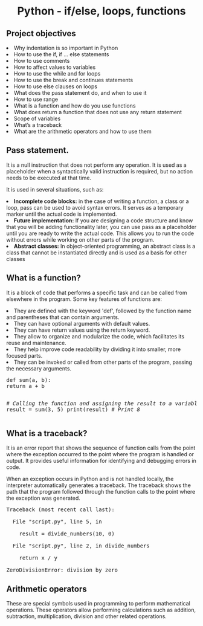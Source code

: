 <h1 align = "center">Python - if/else, loops, functions</h1>

<h2>Project objectives</h2>

<li>Why indentation is so important in Python</li>
<li>How to use the if, if ... else statements</li>
<li>How to use comments</li>
<li>How to affect values to variables</li>
<li>How to use the while and for loops</li>
<li>How to use the break and continues statements</li>
<li>How to use else clauses on loops</li>
<li>What does the pass statement do, and when to use it</li>
<li>How to use range</li>
<li>What is a function and how do you use functions</li>
<li>What does return a function that does not use any return statement</li>
<li>Scope of variables</li>
<li>What’s a traceback</li>
<li>What are the arithmetic operators and how to use them</li>

<h2>Pass statement.</h2>

<p>It is a null instruction that does not perform any operation. It is used as a placeholder when a syntactically valid instruction is required, but no action needs to be executed at that time.

It is used in several situations, such as:

<li><b>Incomplete code blocks:</b> in the case of writing a function, a class or a loop, pass can be used to avoid syntax errors. It serves as a temporary marker until the actual code is implemented.</li>

<li><b>Future implementation:</b> If you are designing a code structure and know that you will be adding functionality later, you can use pass as a placeholder until you are ready to write the actual code. This allows you to run the code without errors while working on other parts of the program.</li>

<li><b>Abstract classes:</b> In object-oriented programming, an abstract class is a class that cannot be instantiated directly and is used as a basis for other classes</li></p>

<h2>What is a function?</h2>
<p>It is a block of code that performs a specific task and can be called from elsewhere in the program. Some key features of functions are:

<li>They are defined with the keyword 'def', followed by the function name and parentheses that can contain arguments.</li>

<li>They can have optional arguments with default values.</li>

<li>They can have return values using the return keyword.</li>

<li>They allow to organize and modularize the code, which facilitates its reuse and maintenance.</li>

<li>They help improve code readability by dividing it into smaller, more focused parts.</li>

<li>They can be invoked or called from other parts of the program, passing the necessary arguments.</li></p>
<pre>
def sum(a, b):
return a + b

<i># Calling the function and assigning the result to a variable</i>
result = sum(3, 5)
print(result) 
<i># Print 8</i>
</pre>

<h2>What is a traceback?</h2>
<p>It is an error report that shows the sequence of function calls from the point where the exception occurred to the point where the program is handled or output. It provides useful information for identifying and debugging errors in code.

When an exception occurs in Python and is not handled locally, the interpreter automatically generates a traceback. The traceback shows the path that the program followed through the function calls to the point where the exception was generated.</p>
<pre>
Traceback (most recent call last):

  File "script.py", line 5, in <module>

    result = divide_numbers(10, 0)

  File "script.py", line 2, in divide_numbers

    return x / y

ZeroDivisionError: division by zero
</pre>

<h2>Arithmetic operators</h2>

<p>These are special symbols used in programming to perform mathematical operations. These operators allow performing calculations such as addition, subtraction, multiplication, division and other related operations.</p>
